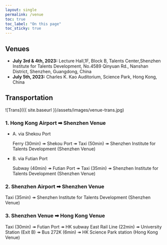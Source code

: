 ```yaml
---
layout: single
permalink: /venue
toc: true
toc_label: "On this page"
toc_sticky: true
---
```


## Venues
- <b>July 3rd & 4th, 2023:</b> Lecture Hall,1F, Block B, Talents Center,Shenzhen Institute for Talents Development, No.4589 Qinyuan Rd., Nanshan District, Shenzhen, Guangdong, China 
- <b>July 5th, 2023:</b> Charles K. Kao Auditorium, Science Park, Hong Kong, China

## Transportation

![Trans]({{ site.baseurl }}/assets/images/venue-trans.jpg)
### 1. Hong Kong Airport ➡ Shenzhen Venue
- A.  via Shekou Port   

    Ferry (30min) ↠ Shekou Port ↠ Taxi (50min) ↠ Shenzhen Institute for Talents Development (Shenzhen Venue)  
    
- B.  via Futian Port  

    Subway (40min) ↠ Futian Port ↠ Taxi (35min) ↠ Shenzhen Institute for Talents Development (Shenzhen Venue)

### 2. Shenzhen Airport ➡ Shenzhen Venue
Taxi (35min) ↠ Shenzhen Institute for Talents Development (Shenzhen Venue)

### 3. Shenzhen Venue ➡ Hong Kong Venue
Taxi (30min) ↠ Futian Port ↠ HK subway East Rail Line (22min) ↠ University Station (Exit B) ↠ Bus 272K (6min) ↠ HK Science Park station (Hong Kong Venue)